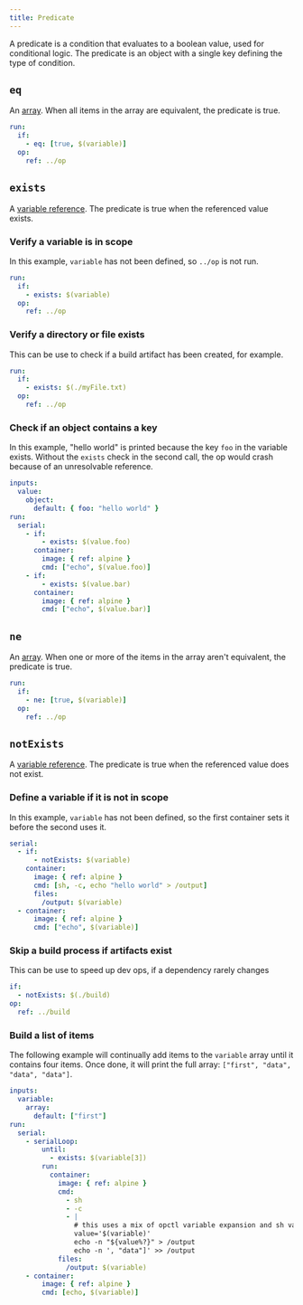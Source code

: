 ```yaml
---
title: Predicate
---
```


A predicate is a condition that evaluates to a boolean value, used for conditional logic. The predicate is an object with a single key defining the type of condition.

## `eq`

An [array](../types/array). When all items in the array are equivalent, the predicate is true.

```yml
run:
  if: 
    - eq: [true, $(variable)]
  op:
    ref: ../op
```

## `exists`

A [variable reference](variable-reference.md). The predicate is true when the referenced value exists. 

### Verify a variable is in scope

In this example, `variable` has not been defined, so `../op` is not run.

```yml
run:
  if: 
    - exists: $(variable)
  op:
    ref: ../op
```

### Verify a directory or file exists

This can be use to check if a build artifact has been created, for example.

```yml
run:
  if: 
    - exists: $(./myFile.txt)
  op:
    ref: ../op
```

### Check if an object contains a key

In this example, "hello world" is printed because the key `foo` in the variable exists. Without the `exists` check in the second call, the op would crash because of an unresolvable reference.

```yml
inputs:
  value:
    object:
      default: { foo: "hello world" }
run:
  serial:
    - if:
        - exists: $(value.foo)
      container:
        image: { ref: alpine }
        cmd: ["echo", $(value.foo)]
    - if:
        - exists: $(value.bar)
      container:
        image: { ref: alpine }
        cmd: ["echo", $(value.bar)]
```

## `ne`

An [array](../types/array). When one or more of the items in the array aren't equivalent, the predicate is true.

```yml
run:
  if: 
    - ne: [true, $(variable)]
  op:
    ref: ../op
```

## `notExists`

A [variable reference](variable-reference.md). The predicate is true when the referenced value does not exist.

### Define a variable if it is not in scope

In this example, `variable` has not been defined, so the first container sets it before the second uses it.

```yml
serial:
  - if:
      - notExists: $(variable)
    container:
      image: { ref: alpine }
      cmd: [sh, -c, echo "hello world" > /output]
      files:
        /output: $(variable)
  - container:
      image: { ref: alpine }
      cmd: ["echo", $(variable)]
```

### Skip a build process if artifacts exist

This can be use to speed up dev ops, if a dependency rarely changes

```yml
if: 
  - notExists: $(./build)
op:
  ref: ../build
```

### Build a list of items

The following example will continually add items to the `variable` array until it contains four items. Once done, it will print the full array: `["first", "data", "data", "data"]`.

```yml
inputs:
  variable:
    array:
      default: ["first"]
run:
  serial:
    - serialLoop:
        until:
          - exists: $(variable[3])
        run:
          container:
            image: { ref: alpine }
            cmd:
              - sh
              - -c
              - |
                # this uses a mix of opctl variable expansion and sh variable expansion
                value='$(variable)'
                echo -n "${value%?}" > /output
                echo -n ', "data"]' >> /output
            files:
              /output: $(variable)
    - container:
        image: { ref: alpine }
        cmd: [echo, $(variable)]
```
